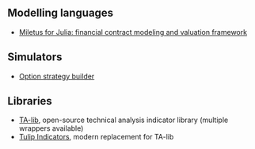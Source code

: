 ## Modelling languages
- [Miletus for Julia: financial contract modeling and valuation framework](https://juliacomputing.com/products/juliafin/miletus.html)

## Simulators
- [Option strategy builder](https://optioncreator.com/)


## Libraries
- [TA-lib](https://ta-lib.org/), open-source technical analysis indicator library (multiple wrappers available)
- [Tulip Indicators](https://tulipindicators.org/), modern replacement for TA-lib
